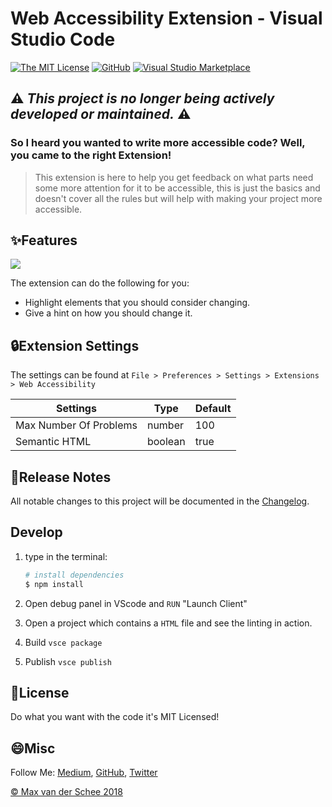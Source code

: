 # Web Accessibility Extension - Visual Studio Code

[![The MIT License](https://flat.badgen.net/badge/license/MIT/orange)](http://opensource.org/licenses/MIT)
[![GitHub](https://flat.badgen.net/github/release/mvdschee/web-accessibility)](https://github.com/mvdschee/web-accessibility/releases)
[![Visual Studio Marketplace](https://flat.badgen.net/vs-marketplace/i/MaxvanderSchee.web-accessibility)](https://marketplace.visualstudio.com/items?itemName=MaxvanderSchee.web-accessibility)

## ⚠️ _This project is no longer being actively developed or maintained._ ⚠️

### So I heard you wanted to write more accessible code? Well, you came to the right Extension!

> This extension is here to help you get feedback on what parts need some more attention for it to be accessible, this is just the basics and doesn't cover all the rules but will help with making your project more accessible.

## ✨Features

![](./web-accessibility.gif)

The extension can do the following for you:

-   Highlight elements that you should consider changing.
-   Give a hint on how you should change it.

## 🔒Extension Settings

The settings can be found at `File > Preferences > Settings > Extensions > Web Accessibility`

| Settings               | Type    | Default |
| ---------------------- | ------- | ------- |
| Max Number Of Problems | number  | 100     |
| Semantic HTML          | boolean | true    |

## 📝Release Notes

All notable changes to this project will be documented in the [Changelog](./CHANGELOG.md).

## Develop

1. type in the terminal:

    ```bash
    # install dependencies
    $ npm install
    ```

2. Open debug panel in VScode and `RUN` "Launch Client"

3. Open a project which contains a `HTML` file and see the linting in action.

4. Build `vsce package`

5. Publish `vsce publish`

## 💚License

Do what you want with the code it's MIT Licensed!

## 😄Misc

Follow Me: [Medium](https://medium.com/@maxvanderschee), [GitHub](https://github.com/mvdschee), [Twitter](https://twitter.com/maxvanderschee)

[© Max van der Schee 2018](https://maxvanderschee.nl)
